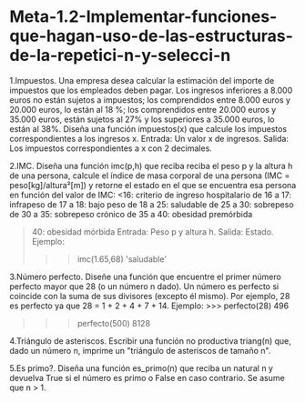 # Meta-1.2-Implementar-funciones-que-hagan-uso-de-las-estructuras-de-la-repetici-n-y-selecci-n
1.Impuestos. Una empresa desea calcular la estimación del importe de impuestos que los empleados deben pagar. Los ingresos inferiores a 8.000 euros no están sujetos a impuestos; los comprendidos entre 8.000 euros y 20.000 euros, lo están al 18 %; los comprendidos entre 20.000 euros y 35.000 euros, están sujetos al 27% y los superiores a 35.000 euros, lo están al 38%. Diseña una función impuestos(x) que calcule los impuestos correspondientes a los ingresos x. Entrada: Un valor x de ingresos. Salida: Los impuestos correspondientes a x con 2 decimales.

2.IMC. Diseña una función imc(p,h) que reciba reciba el peso p y la altura h de una persona, calcule el índice de masa corporal de una persona (IMC = peso[kg]/altura²[m]) y retorne el estado en el que se encuentra esa persona en función del valor de IMC: 
<16: criterio de ingreso hospitalario 
de 16 a 17: infrapeso 
de 17 a 18: bajo peso 
de 18 a 25: saludable 
de 25 a 30: sobrepeso 
de 30 a 35: sobrepeso crónico 
de 35 a 40: obesidad premórbida
>40: obesidad mórbida 
Entrada: Peso p y altura h. Salida: Estado.
Ejemplo:
>>> imc(1.65,68)
 'saludable'

3.Número perfecto. Diseñe una función que encuentre el primer número perfecto mayor que 28 (o un número n dado). Un número es perfecto si coincide con la suma de sus divisores (excepto él mismo). Por ejemplo, 28 es perfecto ya que 28 = 1 + 2 + 4 + 7 + 14.
Ejemplo:
	>>> perfecto(28) 
496 
>>> perfecto(500)
8128

4.Triángulo de asteriscos. Escribir una función no productiva triang(n) que, dado un número n, imprime un "triángulo de asteriscos de tamaño n".

5.Es primo?. Diseña una función es_primo(n) que reciba un natural n y devuelva True si el número es primo o False en caso contrario. Se asume que n > 1.
